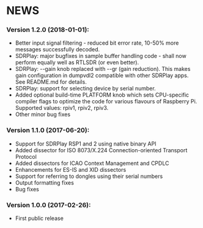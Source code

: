 # NEWS

### Version 1.2.0 (2018-01-01):
* Better input signal filtering - reduced bit error rate, 10-50% more
  messages successfully decoded.
* SDRPlay: major bugfixes in sample buffer handling code - shall now
  perform equally well as RTLSDR (or even better).
* SDRPlay: --gain knob replaced with --gr (gain reduction). This makes
  gain configuration in dumpvdl2 compatible with other SDRPlay apps.
  See README.md for details.
* SDRPlay: support for selecting device by serial number.
* Added optional build-time PLATFORM knob which sets CPU-specific
  compiler flags to optimize the code for various flavours of
  Raspberry Pi. Supported values: rpiv1, rpiv2, rpiv3.
* Other minor bug fixes

### Version 1.1.0 (2017-06-20):
* Support for SDRPlay RSP1 and 2 using native binary API
* Added dissector for ISO 8073/X.224 Connection-oriented Transport Protocol
* Added dissectors for ICAO Context Management and CPDLC
* Enhancements for ES-IS and XID dissectors
* Support for referring to dongles using their serial numbers
* Output formatting fixes
* Bug fixes

### Version 1.0.0 (2017-02-26):
* First public release
